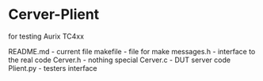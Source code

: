 # Cerver-Plient
for testing Aurix TC4xx

README.md   - current file
makefile    - file for make
messages.h  - interface to the real code
Cerver.h    - nothing special
Cerver.c    - DUT server code
Plient.py   - testers interface
